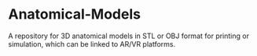 # Anatomical-Models
A repository for 3D anatomical models in STL or OBJ format for printing or simulation, which can be linked to AR/VR platforms.
